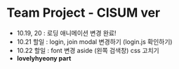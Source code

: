# Team Project - CISUM ver

- 10.19, 20 : 로딩 애니메이션 변경 완료!
- 10.21 할일 : login, join modal 변경하기 (login.js 확인하기)
- 10.22 할일 : font 변경 aside (왼쪽 검색창) css 고치기
- **lovelyhyeony part**

